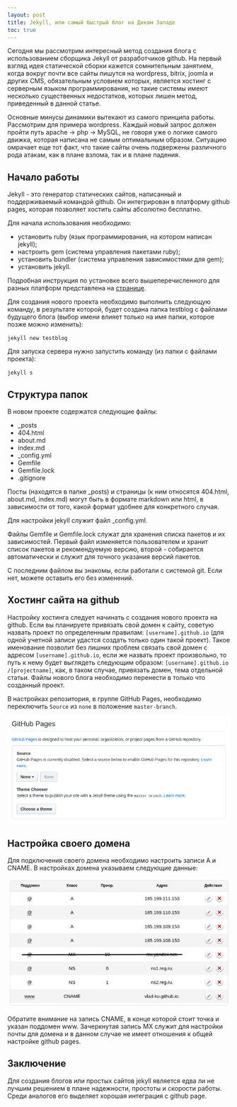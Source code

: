 ```yaml
---
layout: post
title: Jekyll, или самый быстрый блог на Диком Западе
toc: true
---
```


Сегодня мы рассмотрим интересный метод создания блога с использованием сборщика Jekyll от разработчиков github. На первый взгляд идея статической сборки кажется сомнительным занятием, когда вокруг почти все сайты пишутся на wordpress, bitrix, joomla и других CMS, обязательным условием которых, является хостинг с серверным языком программирования, но такие системы имеют несколько существенных недостатков, которых лишен метод, приведенный в данной статье.

Основные минусы динамики вытекают из самого принципа работы. Рассмотрим для примера wordpress. Каждый новый запрос должен пройти путь apache -> php -> MySQL, не говоря уже о логике самого движка, которая написана не самым оптимальным образом. Ситуацию омрачает еще тот факт, что такие сайты очень подвержены различного рода атакам, как в плане взлома, так и в плане падения.

## Начало работы

Jekyll - это генератор статических сайтов, написанный и поддерживаемый командой github. Он интегрирован в платформу github pages, которая позволяет хостить сайты абсолютно бесплатно.

Для начала использования необходимо:
- установить ruby (язык программирования, на котором написан jekyll);
- настроить gem (система управления пакетами ruby);
- установить bundler (система управления зависимостями для gem);
- установить jekyll.

Подробная инструкция по установке всего вышеперечисленного для разных платформ представлена на [странице](//jekyllrb.com/docs/installation/).

Для создания нового проекта необходимо выполнить следующую команду, в результате которой, будет создана папка testblog с файлами будущего блога (выбор имени влияет только на имя папки, которое позже можно изменить):

```
jekyll new testblog
```

Для запуска сервера нужно запустить команду (из папки с файлами проекта):

```
jekyll s
```

## Структура папок

В новом проекте содержатся следующие файлы:
- _posts
- 404.html
- about.md
- index.md
- _config.yml
- Gemfile
- Gemfile.lock
- .gitignore

Посты (находятся в папке _posts) и страницы (к ним относятся 404.html, about.md, index.md) могут быть в формате markdown или html, в зависимости от того, какой формат удобнее для конкретного случая.

Для настройки jekyll служит файл _config.yml.

Файлы Gemfile и Gemfile.lock служат для хранения списка пакетов и их зависимостей. Первый файл изменяется пользователем и хранит список пакетов и рекомендуемую версию, второй - собирается автоматически и служит для точного указания версий пакетов.

С последним файлом вы знакомы, если работали с системой git. Если нет, можете оставить его без изменений.

## Хостинг сайта на github

Настройку хостинга следует начинать с создания нового проекта на github. Если вы планируете привязать свой домен к сайту, советую назвать проект по определенным правилам: `[username].github.io` (для одной учетной записи удастся создать только один такой проект). Такое именование позволит без лишних проблем связать свой домен с адресом `[username].github.io`, если же назвать проект произвольно, то путь к нему будет выглядеть следующим образом: `[username].github.io /[projectname]`, как, в таком случае, привязать домен, тема отдельной статьи. Файлы нового блога необходимо перенести в только что созданный проект.

В настройках репозитория, в группе GitHub Pages, необходимо переключить `Source` из `none` в положение `master-branch`.

![включение github pages](/images/002-jekyll.png)

## Настройка своего домена

Для подключения своего домена необходимо настроить записи A и CNAME. В настройках домена указываем следующие данные:

![настройка домена github pages](/images/001-jekyll.png)

Обратите внимание на запись CNAME, в конце которой стоит точка и указан поддомен www. Зачеркнутая запись MX служит для настройки почты для домена и в данном случае не имеет отношения к общей настройке github pages.

## Заключение

Для создания блогов или простых сайтов jekyll является едва ли не лучшим решением в плане надежности, простоты и скорости работы. Среди аналогов его выделяет хорошая интеграция с github page.
